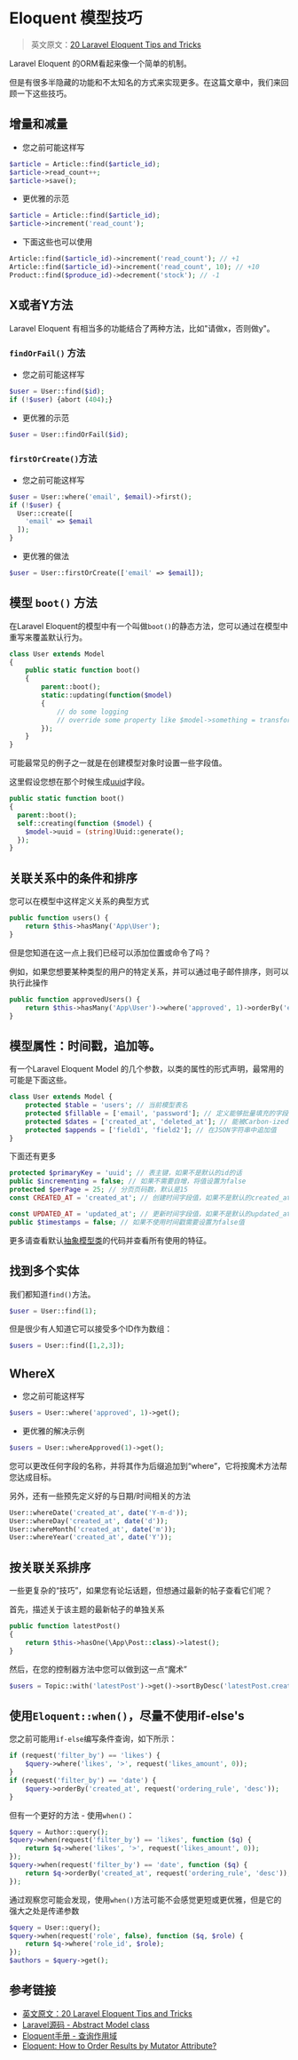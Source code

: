 # Eloquent 模型技巧

> 英文原文：[20 Laravel Eloquent Tips and Tricks](https://laravel-news.com/eloquent-tips-tricks)

Laravel Eloquent 的ORM看起来像一个简单的机制。

但是有很多半隐藏的功能和不太知名的方式来实现更多。在这篇文章中，我们来回顾一下这些技巧。

## 增量和减量

- 您之前可能这样写

```php
$article = Article::find($article_id);
$article->read_count++;
$article->save();
```

- 更优雅的示范

```php
$article = Article::find($article_id);
$article->increment('read_count');
```

- 下面这些也可以使用

```php
Article::find($article_id)->increment('read_count'); // +1
Article::find($article_id)->increment('read_count', 10); // +10
Product::find($produce_id)->decrement('stock'); // -1
```

## X或者Y方法

Laravel Eloquent 有相当多的功能结合了两种方法，比如"请做x，否则做y"。

### `findOrFail()` 方法

- 您之前可能这样写

```php
$user = User::find($id);
if (!$user) {abort (404);}
```

- 更优雅的示范

```php
$user = User::findOrFail($id);
```

### `firstOrCreate()`方法

- 您之前可能这样写

```php
$user = User::where('email', $email)->first();
if (!$user) {
  User::create([
    'email' => $email
  ]);
}
```

- 更优雅的做法

```php
$user = User::firstOrCreate(['email' => $email]);
```

## 模型 `boot()` 方法

在Laravel Eloquent的模型中有一个叫做`boot()`的静态方法，您可以通过在模型中重写来覆盖默认行为。

```php
class User extends Model
{
    public static function boot()
    {
        parent::boot();
        static::updating(function($model)
        {
            // do some logging
            // override some property like $model->something = transform($something);
        });
    }
}
```

可能最常见的例子之一就是在创建模型对象时设置一些字段值。

这里假设您想在那个时候生成[uuid](https://github.com/webpatser/laravel-uuid)字段。

```php
public static function boot()
{
  parent::boot();
  self::creating(function ($model) {
    $model->uuid = (string)Uuid::generate();
  });
}
```

## 关联关系中的条件和排序

您可以在模型中这样定义关系的典型方式

```php
public function users() {
    return $this->hasMany('App\User');
}
```

但是您知道在这一点上我们已经可以添加位置或命令了吗？

例如，如果您想要某种类型的用户的特定关系，并可以通过电子邮件排序，则可以执行此操作

```php
public function approvedUsers() {
    return $this->hasMany('App\User')->where('approved', 1)->orderBy('email');
}
```

## 模型属性：时间戳，追加等。

有一个Laravel Eloquent Model 的几个参数，以类的属性的形式声明，最常用的可能是下面这些。

```php
class User extends Model {
    protected $table = 'users'; // 当前模型表名
    protected $fillable = ['email', 'password']; // 定义能够批量填充的字段，比如：使用User::create()来填充数据库数据
    protected $dates = ['created_at', 'deleted_at']; // 能被Carbon-ized时间转化的字段
    protected $appends = ['field1', 'field2']; // 在JSON字符串中追加值
}
```

下面还有更多

```php
protected $primaryKey = 'uuid'; // 表主键，如果不是默认的id的话
public $incrementing = false; // 如果不需要自增，将值设置为false
protected $perPage = 25; // 分页页码数，默认是15
const CREATED_AT = 'created_at'; // 创建时间字段值，如果不是默认的created_at，需要修改这个常量值

const UPDATED_AT = 'updated_at'; // 更新时间字段值，如果不是默认的updated_at，需要修改这个常量值
public $timestamps = false; // 如果不使用时间戳需要设置为false值
```

更多请查看默认[抽象模型类](https://github.com/laravel/framework/blob/5.6/src/Illuminate/Database/Eloquent/Model.php)的代码并查看所有使用的特征。

## 找到多个实体

我们都知道`find()`方法。

```php
$user = User::find(1);
```

但是很少有人知道它可以接受多个ID作为数组：

```php
$users = User::find([1,2,3]);
```

## WhereX

- 您之前可能这样写

```php
$users = User::where('approved', 1)->get();
```

- 更优雅的解决示例

```php
$users = User::whereApproved(1)->get();
```

您可以更改任何字段的名称，并将其作为后缀追加到“where”，它将按魔术方法帮您达成目标。

另外，还有一些预先定义好的与日期/时间相关的方法

```php
User::whereDate('created_at', date('Y-m-d'));
User::whereDay('created_at', date('d'));
User::whereMonth('created_at', date('m'));
User::whereYear('created_at', date('Y'));
```

## 按关联关系排序

一些更复杂的“技巧”，如果您有论坛话题，但想通过最新的帖子查看它们呢？

首先，描述关于该主题的最新帖子的单独关系

```php
public function latestPost()
{
    return $this->hasOne(\App\Post::class)->latest();
}
```

然后，在您的控制器方法中您可以做到这一点“魔术”

```php
$users = Topic::with('latestPost')->get()->sortByDesc('latestPost.created_at');
```

## 使用`Eloquent::when()`，尽量不使用if-else's

您之前可能用`if-else`编写条件查询，如下所示：

```php
if (request('filter_by') == 'likes') {
    $query->where('likes', '>', request('likes_amount', 0));
}
if (request('filter_by') == 'date') {
    $query->orderBy('created_at', request('ordering_rule', 'desc'));
}
```

但有一个更好的方法 - 使用`when()`：

```php
$query = Author::query();
$query->when(request('filter_by') == 'likes', function ($q) {
    return $q->where('likes', '>', request('likes_amount', 0));
});
$query->when(request('filter_by') == 'date', function ($q) {
    return $q->orderBy('created_at', request('ordering_rule', 'desc'));
});
```

通过观察您可能会发现，使用`when()`方法可能不会感觉更短或更优雅，但是它的强大之处是传递参数

```php
$query = User::query();
$query->when(request('role', false), function ($q, $role) { 
    return $q->where('role_id', $role);
});
$authors = $query->get();
```

## 参考链接

- [英文原文：20 Laravel Eloquent Tips and Tricks](https://laravel-news.com/eloquent-tips-tricks)
- [Laravel源码 - Abstract Model class](https://github.com/laravel/framework/blob/5.6/src/Illuminate/Database/Eloquent/Model.php)
- [Eloquent手册 - 查询作用域](https://laravel-china.org/docs/laravel/5.6/eloquent#query-scopes)
- [Eloquent: How to Order Results by Mutator Attribute?](http://laraveldaily.com/eloquent-order-results-mutator-attribute/)
